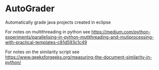 # AutoGrader
Automatically grade java projects created in eclipse

For notes on multithreading in python see https://medium.com/python-experiments/parallelising-in-python-mutithreading-and-mutiprocessing-with-practical-templates-c81d593c1c49

For notes on the similarity script see https://www.geeksforgeeks.org/measuring-the-document-similarity-in-python/